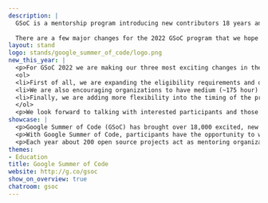```yaml
---
description: |
  GSoC is a mentorship program introducing new contributors 18 years and older to open source software development. GSoC contributors have the opportunity to work on a coding project under the guidance of mentors from the open source community, learning how to be better developers and community members along the way. This is often the first time many students have contributed to an open source project. With over 18,000 students participating in the program with 746 open source organizations and 17,000+ mentors since 2005 this truly is a global program.
  
  There are a few major changes for the 2022 GSoC program that we hope will allow even more folks to participate. We look forward to talking with folks about these changes at FOSDEM 2022.
layout: stand
logo: stands/google_summer_of_code/logo.png
new_this_year: |
  <p>For GSoC 2022 we are making our three most exciting changes in the 18 year history of the program and are adjusting the GSoC program to the evolving needs of our open source communities.</p>
  <ol>
  <li>First of all, we are expanding the eligibility requirements and opening the program to all new and beginner contributors to open source software development over the age of 18 (no longer just students or recent students).</li>
  <li>We are also encouraging organizations to have medium (~175 hour) and large (~350 hour) projects for GSoC contributors to choose from. This exciting change will allow folks who want to be part of the program but are unable to devote their entire summer to coding to still be able to complete an exciting project with their new open source community.</li>
  <li>Finally, we are adding more flexibility into the timing of the projects. For 2022, GSoC contributors can spread their project out over a longer period of time and they can even switch to a longer timeframe mid-program with their mentor's approval. Rather than a mandatory 12-week program that runs from June – August with everyone required to finish their projects by the end of the 12th week, we are opening it up so mentors and their GSoC Contributors can decide together if they want to extend the deadline for the project up to 22 weeks.</li>
  </ol>
  <p>We look forward to talking with interested participants and those open source projects hoping to be mentoring organizations for Google Summer of Code about these changes and answering your questions.</p>
showcase: |
  <p>Google Summer of Code (GSoC) has brought over 18,000 excited, new developers into 746 open source communities since 2005. The program has continued to remain interesting for developers because of the inspiring, dedicated mentors from these open source communities that have devoted their time, energy and expertise to help the participants become contributors in their communities.</p>
  <p>With Google Summer of Code, participants have the opportunity to work on a real open source project under the guidance of mentors, gaining knowledge and building confidence in their own skills and their excitement for all things open source. GSoC contributors earn a stipend for their contributions allowing them more flexibility to be able focus on their coding and community contributions.</p>
  <p>Each year about 200 open source projects act as mentoring organizations for the 1200+ participants. In 2022 we hope to welcome 30-40 new organizations into the GSoC program so please come to our stand and ask us those burning questions!</p>
themes:
- Education
title: Google Summer of Code
website: http://g.co/gsoc
show_on_overview: true
chatroom: gsoc
---
```

